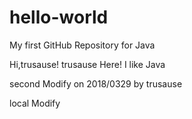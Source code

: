 # hello-world
My first GitHub Repository for Java

Hi,trusause!
trusause Here! I like Java

second Modify on 2018/0329 by trusause

local Modify